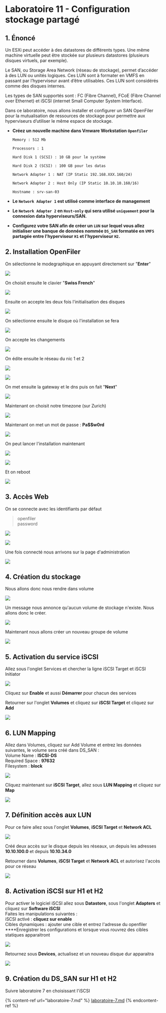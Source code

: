 # Laboratoire 11 - Configuration stockage partagé

## 1. Énoncé

Un ESXi peut accéder à des datastores de différents types. Une même machine virtuelle peut être stockée sur plusieurs datastores (plusieurs disques virtuels, par exemple).

Le SAN, ou Storage Area Network (réseau de stockage), permet d’accéder à des LUN ou unités logiques. Ces LUN sont à formater en VMFS en passant par l’hyperviseur avant d’être utilisables. Ces LUN sont considérés comme des disques internes.

Les types de SAN supportés sont : FC (Fibre Channel), FCoE (Fibre Channel over Ethernet) et iSCSI (internet Small Computer System Interface).

Dans ce laboratoire, nous allons installer et configurer un SAN OpenFiler pour la mutualisation de ressources de stockage pour permettre aux hyperviseurs d’utiliser le même espace de stockage.

*   **Créez un nouvelle machine dans Vmware Workstation `Openfiler`**

    `Memory : 512 Mb`

    `Processors : 1`

    `Hard Disk 1 (SCSI) : 10 GB pour le système`

    `Hard Disk 2 (SCSI) : 100 GB pour les datas`

    `Network Adapter 1 : NAT (IP Static 192.168.XXX.160/24)`

    `Network Adapter 2 : Host Only (IP Static 10.10.10.160/16)`

    `Hostname : srv-san-03`
* **Le `Network Adapter 1` est utilisé comme interface de management**
* **Le `Network Adapter 2` en `Host-only` qui sera utilisé `uniquement` pour la connexion data hyperviseurs/SAN.**
* **Configurez votre SAN afin de créer un `LUN` sur lequel vous allez initialiser une banque de données nommée `DS_SAN` formatée en `VMFS` partagée entre l'hyperviseur `H1` et l'hyperviseur `H2`.**

## 2. Installation OpenFiler

On sélectionne le modegraphique en appuyant directement sur "**Enter**"

![](../.gitbook/assets/opera\_iEXsRdJjXl.png)

On choisit ensuite le clavier "**Swiss French**"

![](<../.gitbook/assets/image (52).png>)

Ensuite on accepte les deux fois l'initialisation des disques

![](<../.gitbook/assets/image (71).png>)

On sélectionne ensuite le disque où l'installation se fera

![](<../.gitbook/assets/image (65).png>)

On accepte les changements

![](<../.gitbook/assets/image (55).png>)

On édite ensuite le réseau du nic 1 et 2

![](<../.gitbook/assets/image (64).png>)

![](<../.gitbook/assets/image (38).png>)

On met ensuite la gateway et le dns puis on fait "**Next**"

![](<../.gitbook/assets/image (3).png>)

Maintenant on choisit notre timezone (sur Zurich)

![](<../.gitbook/assets/image (29).png>)

Maintenant on met un mot de passe : **Pa\$$w0rd**

![](../.gitbook/assets/opera\_uhJdiwFWk7.png)

On peut lancer l'installation maintenant

![](<../.gitbook/assets/image (36).png>)

![](<../.gitbook/assets/image (68).png>)

Et on reboot

![](<../.gitbook/assets/image (66).png>)

## 3. Accès Web

On se connecte avec les identifiants par défaut

> openfiler\
> password

![](<../.gitbook/assets/image (61).png>)

![](<../.gitbook/assets/image (31).png>)

Une fois connecté nous arrivons sur la page d'administration

![](<../.gitbook/assets/image (10).png>)

## 4. Création du stockage

Nous allons donc nous rendre dans volume

![](../.gitbook/assets/qjzIRVuS9k.gif)

Un message nous annonce qu'aucun volume de stockage n'existe. Nous allons donc le créer.

![](../.gitbook/assets/voTfthhbGM.gif)

Maintenant nous allons créer un nouveau groupe de volume

![](../.gitbook/assets/3Zo7tmxHq0.gif)

## 5. Activation du service iSCSI

Allez sous l'onglet Services et chercher la ligne iSCSI Target et iSCSI Initiator

![](../.gitbook/assets/oI4HMErVbq.gif)

Cliquez sur **Enable** et aussi **Démarrer** pour chacun des services

Retourner sur l'onglet **Volumes** et cliquez sur **iSCSI Target** et cliquez sur **Add**

![](../.gitbook/assets/0V7Rf1l4ZV.gif)

## 6. LUN Mapping

Allez dans Volumes, cliquez sur Add Volume et entrez les données suivantes, le volume sera créé dans DS\_SAN :\
Volume Name : **ISCSI-DS**\
Required Space : **97632**\
Filesystem : **block**

![](../.gitbook/assets/kGEFqfbSM9.gif)

Cliquez maintenant sur **iSCSI Target**, allez sous **LUN Mapping** et cliquez sur **Map**

![](../.gitbook/assets/lSrWvEJWaZ.gif)

## 7. Définition accès aux LUN

Pour ce faire allez sous l'onglet **Volumes**, **iSCSI Target** et **Network ACL**

![](../.gitbook/assets/opera\_9ZMu5Uyvl6.png)

Créé deux accès sur le disque depuis les réseaux, un depuis les adresses **10.10.100.0** et depuis **10.10.34.0**

Retourner dans **Volumes**, **iSCSI Target** et **Network ACL** et autorisez l'accès pour ce réseau

![](<../.gitbook/assets/image (26).png>)

## 8. Activation iSCSI sur H1 et H2

Pour activer le logiciel iSCSI allez sous **Datastore**, sous l'onglet **Adapters** et cliquez sur **Software iSCSI**\
Faites les manipulations suivantes :\
iSCSI activé : **cliquez sur enable**\
Cibles dynamiques : ajouter une cible et entrez l'adresse du openfiler\
\*\*\*\*Enregistrer les configurations et lorsque vous rouvrez des cibles statiques apparaitront

![](<../.gitbook/assets/image (49).png>)

Retournez sous **Devices**, actualisez et un nouveau disque dur apparaitra

![](<../.gitbook/assets/image (63).png>)

## 9. Création du DS\_SAN sur H1 et H2

Suivre laboratoire 7 en choisissant l'iSCSI

{% content-ref url="laboratoire-7.md" %}
[laboratoire-7.md](laboratoire-7.md)
{% endcontent-ref %}
